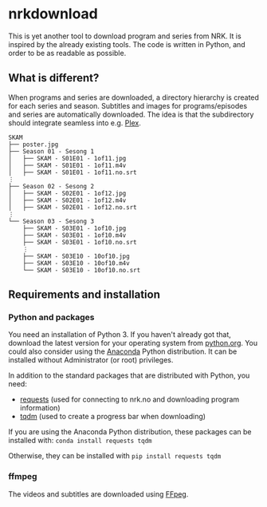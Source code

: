 # nrkdownload

This is yet another tool to download program and series from NRK.
It is inspired by the already existing tools. The code is written in Python, and order to be as readable as possible.

## What is different?
When programs and series are downloaded, a directory hierarchy is created for each series and season.
Subtitles and images for programs/episodes and series are automatically downloaded.
The idea is that the subdirectory should integrate seamless into e.g. [Plex](http://www.plex.tv).


```
SKAM
├── poster.jpg
├── Season 01 - Sesong 1
│   ├── SKAM - S01E01 - 1of11.jpg
│   ├── SKAM - S01E01 - 1of11.m4v
│   ├── SKAM - S01E01 - 1of11.no.srt
⋮
├── Season 02 - Sesong 2
│   ├── SKAM - S02E01 - 1of12.jpg
│   ├── SKAM - S02E01 - 1of12.m4v
│   ├── SKAM - S02E01 - 1of12.no.srt
⋮
└── Season 03 - Sesong 3
    ├── SKAM - S03E01 - 1of10.jpg
    ├── SKAM - S03E01 - 1of10.m4v
    ├── SKAM - S03E01 - 1of10.no.srt
    ⋮
    ├── SKAM - S03E10 - 10of10.jpg
    ├── SKAM - S03E10 - 10of10.m4v
    └── SKAM - S03E10 - 10of10.no.srt
```

## Requirements and installation
### Python and packages
You need an installation of Python 3. If you haven't already got that, download the latest version for your 
operating system from [python.org](https://www.python.org).
You could also consider using the [Anaconda](https://www.continuum.io/downloads) Python distribution. It can
be installed without Administrator (or root) privileges.

In addition to the standard packages that are distributed with Python, you need:
 - [requests](http://docs.python-requests.org/en/master/) (used for connecting to nrk.no and downloading program information)
 - [tqdm](https://pypi.python.org/pypi/tqdm) (used to create a progress bar when downloading)
 
If you are using the Anaconda Python distribution, these packages can be installed with:
`conda install requests tqdm`
 
Otherwise, they can be installed with
`pip install requests tqdm`
 
### ffmpeg
The videos and subtitles are downloaded using [FFpeg](https://ffmpeg.org/).
 
